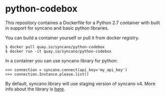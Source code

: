 # python-codebox

This repository containes a Dockerfile for a Python 2.7 container with built in support for syncano and basic python libraries.

You can build a container yourself or pull it from docker registry.

```
$ docker pull quay.io/syncano/python-codebox
$ docker run -it quay.io/syncano/python-codebox
```

In a container you can use syncano library for python:

```
>>> connection = syncano.connect(api_key='my_api_key')
>>> connection.Instance.please.list()
```

By default, syncano library will use staging version of syncano v4.
More info about the library is [here](https://github.com/Syncano/syncano-python/tree/release/4.0).
